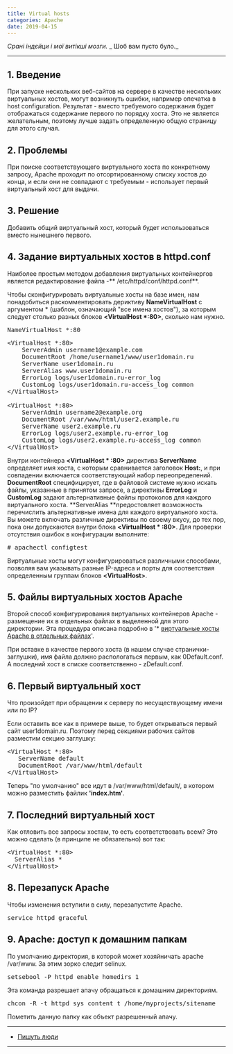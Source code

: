 ```yaml
---
title: Virtual hosts
categories: Apache
date: 2019-04-15
---
```


_Срані індєйци і мої витікші мозги._
_ Шоб вам пусто було._

-----


<h2>1. Введение</h2>
При запуске нескольких веб-сайтов на сервере в качестве нескольких виртуальных хостов, могут возникнуть ошибки, например опечатка в host configuration. Результат - вместо требуемого содержания будет отображаться содержание первого по порядку хоста. Это не является желательным, поэтому лучше задать определенную общую страницу для этого случая.
<h2>2. Проблемы</h2>
При поиске соответствующего виртуального хоста по конкретному запросу, Apache проходит по отсортированному списку хостов до конца, и если они не совпадают с требуемым - использует первый виртуальный хост для выдачи.
<h2>3. Решение</h2>
Добавить общий виртуальный хост, который будет использоваться вместо нынешнего первого.
<h2>4. Задание виртуальных хостов в httpd.conf</h2>
Наиболее простым методом добавления виртуальных контейнергов является редактирование файла -** /etc/httpd/conf/httpd.conf**.

Чтобы сконфигурировать виртуальные хосты на базе имен, нам понадобиться раскомментировать дериктиву **NameVirtualHost** с аргументом * (шаблон, означающий "все имена хостов"), за которым следует столько разных блоков **&lt;VirtualHost *:80>**, сколько нам нужно.


<pre>NameVirtualHost *:80</pre>

<pre>&lt;VirtualHost *:80>
    ServerAdmin username1@example.com
    DocumentRoot /home/username1/www/user1domain.ru
    ServerName user1domain.ru
    ServerAlias www.user1domain.ru
    ErrorLog logs/user1domain.ru-error_log
    CustomLog logs/user1domain.ru-access_log common
&lt;/VirtualHost>

&lt;VirtualHost *:80>
    ServerAdmin username2@example.org
    DocumentRoot /var/www/html/user2.example.ru
    ServerName user2.example.ru
    ErrorLog logs/user2.example.ru-error_log
    CustomLog logs/user2.example.ru-access_log common
&lt;/VirtualHost></pre>
Внутри контейнера **&lt;VirtualHost * :80>** директива **ServerName** определяет имя хоста, с которым сравнивается заголовок **Host:**, и при совпадении включается соответствующий набор переопределений. **DocumentRoot** специфицирует, где в файловой системе нужно искать файлы, указанные в принятом запросе, а директивы **ErrorLog** и **CustomLog** задают альтернативные файлы протоколов для каждого виртуального хоста. **ServerAlias **предостовляет возможность перечислить альтернативные имена для каждого виртуального хоста. Вы можете включать различные директивы по своему вкусу, до тех пор, пока они допускаются внутри блока **&lt;VirtualHost * :80>**. Для проверки отсутствия ошибок в конфигурации выполните:
<pre># apachectl configtest
</pre>
Виртуальные хосты могут конфигурироваться различными способами, позволяя вам указывать разные IP-адреса и порты для соответствия определенным группам блоков **&lt;VirtualHost>**.
<h2>5. Файлы виртуальных хостов Apache</h2>
Второй способ конфигурирования виртуальных контейнеров Apache - размещение их в отдельных файлах в выделенной для этого директории. Эта процедура описана подробно в '* <a href="http://centos.name/?page/tipsandtricks/ApacheVhostDir">виртуальные хосты Apache в отдельных файлах</a>'.

При вставке в качестве первого хоста (в нашем случае странички-заглушки), имя файла должно распологаться первым, как 0Default.conf. А последний хост в списке соответственно - zDefault.conf.
<h2>6. Первый виртуальный хост</h2>
Что произойдет при обращении к серверу по несуществующему имени или по IP?

Если оставить все как в примере выше, то будет открываться первый сайт user1domain.ru. Поэтому перед секциями рабочих сайтов разместим секцию заглушку:
<pre>&lt;VirtualHost *:80> 
   ServerName default
   DocumentRoot /var/www/html/default 
&lt;/VirtualHost> 
</pre>
Теперь "по умолчанию" все идут в /var/www/html/default/, в котором можно разместить файлик **'index.htm'**.
<h2>7. Последний виртуальный хост</h2>
Как отловить все запросы хостам, то есть соответствовать всем? Это можно сделать (в принципе не обязательно) вот так:
<pre>&lt;VirtualHost *:80>
  ServerAlias *
&lt;/VirtualHost>
</pre>
<h2>8. Перезапуск Apache</h2>
Чтобы изменения вступили в силу, перезапустите Apache.
<pre>service httpd graceful
</pre>
<h2>9. Apache: доступ к домашним папкам</h2>
По умолчанию директория, в которой может хозяйничать apache /var/www. За этим зорко следит selinux.
<pre>setsebool -P httpd_enable_homedirs 1</pre>
Эта команда разрешает апачу обращаться к домашним директориям.
<pre>chcon -R -t httpd_sys_content_t /home/myprojects/sitename</pre>
Пометить данную папку как объект разрешенный апачу.

-----

* <a href="http://centos.name/?page/tipsandtricks/ApacheVhostDefault" target="_blank">Пишуть люди</a>

-----